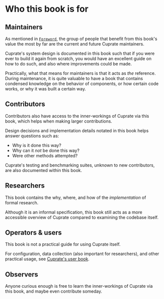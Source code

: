 # Who this book is for

## Maintainers
As mentioned in [`Foreword`](../foreword.md), the group of people that benefit from this book's value the most by far are the current and future Cuprate maintainers.

Cuprate's system design is documented in this book such that if you were ever to build it again from scratch, you would have an excellent guide on how to do such, and also where improvements could be made.

Practically, what that means for maintainers is that it acts as _the_ reference. During maintenance, it is quite valuable to have a book that contains condensed knowledge on the behavior of components, or how certain code works, or why it was built a certain way.

## Contributors
Contributors also have access to the inner-workings of Cuprate via this book, which helps when making larger contributions.

Design decisions and implementation details notated in this book helps answer questions such as:
- Why is it done this way?
- Why can it _not_ be done this way?
- Were other methods attempted?

Cuprate's testing and benchmarking suites, unknown to new contributors, are also documented within this book.

## Researchers
This book contains the why, where, and how of the _implementation_ of formal research.

Although it is an informal specification, this book still acts as a more accessible overview of Cuprate compared to examining the codebase itself.

## Operators & users
This book is not a practical guide for using Cuprate itself.

For configuration, data collection (also important for researchers), and other practical usage, see [Cuprate's user book](https://user.cuprate.org).

## Observers
Anyone curious enough is free to learn the inner-workings of Cuprate via this book, and maybe even contribute someday.